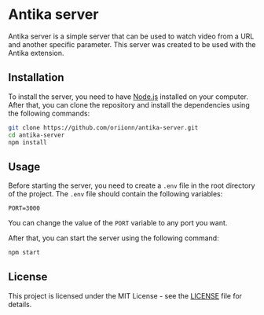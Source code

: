 # Antika server
Antika server is a simple server that can be used to watch video from a URL and another specific parameter. This server was created to be used with the Antika extension.

## Installation
To install the server, you need to have [Node.js](https://nodejs.org/en/) installed on your computer. After that, you can clone the repository and install the dependencies using the following commands:
```bash
git clone https://github.com/oriionn/antika-server.git
cd antika-server
npm install
```

## Usage
Before starting the server, you need to create a `.env` file in the root directory of the project. The `.env` file should contain the following variables:
```
PORT=3000
```
You can change the value of the `PORT` variable to any port you want.

After that, you can start the server using the following command:
```bash
npm start
```

## License
This project is licensed under the MIT License - see the [LICENSE](LICENSE) file for details.
